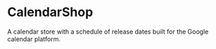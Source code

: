 # CalendarShop
A calendar store with a schedule of release dates built for the Google calendar platform.
